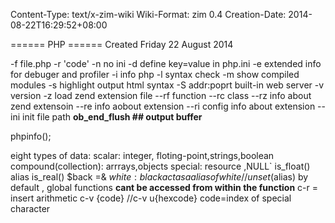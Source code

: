 Content-Type: text/x-zim-wiki
Wiki-Format: zim 0.4
Creation-Date: 2014-08-22T16:29:52+08:00

====== PHP ======
Created Friday 22 August 2014

-f file.php
-r 'code'
-n no ini
-d define key=value in php.ini
-e extended info for debuger and profiler
-i info php
-l syntax check
-m show compiled modules
-s highlight output html syntax
-S addr:poprt built-in web server
-v version
-z load zend extension file
--rf function
--rc class
--rz info about zend extensoin
--re info aobout extension
--ri config info  about extension
--ini init file path
**ob_end_flush ## output buffer**


<script language="php">
echo "hello world";
</script>
<?=   echo "hello world"; ?>
phpinfo();

eight types of data:
scalar: integer, floting-point,strings,boolean
compound(collection): arrrays,objects
special: resource ,NULL`
is_float()  alias is_real()
$back =& $white : black act as a alias of white  //unset($alias)
by default , global functions **cant be accessed from within the function**
c-r =   insert arithmetic
c-v {code}   //c-v u{hexcode} code=index of special character
